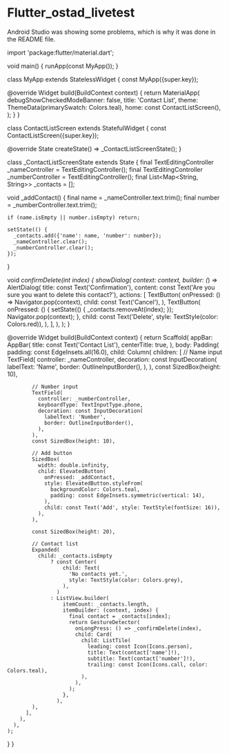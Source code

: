 # Flutter_ostad_livetest
Android Studio was showing some problems, which is why it was done in the README file.


import 'package:flutter/material.dart';

void main() {
  runApp(const MyApp());
}

class MyApp extends StatelessWidget {
  const MyApp({super.key});

  @override
  Widget build(BuildContext context) {
    return MaterialApp(
      debugShowCheckedModeBanner: false,
      title: 'Contact List',
      theme: ThemeData(primarySwatch: Colors.teal),
      home: const ContactListScreen(),
    );
  }
}

class ContactListScreen extends StatefulWidget {
  const ContactListScreen({super.key});

  @override
  State<ContactListScreen> createState() => _ContactListScreenState();
}

class _ContactListScreenState extends State<ContactListScreen> {
  final TextEditingController _nameController = TextEditingController();
  final TextEditingController _numberController = TextEditingController();
  final List<Map<String, String>> _contacts = [];

  void _addContact() {
    final name = _nameController.text.trim();
    final number = _numberController.text.trim();

    if (name.isEmpty || number.isEmpty) return;

    setState(() {
      _contacts.add({'name': name, 'number': number});
      _nameController.clear();
      _numberController.clear();
    });
  }

  void _confirmDelete(int index) {
    showDialog(
      context: context,
      builder: (_) => AlertDialog(
        title: const Text('Confirmation'),
        content: const Text('Are you sure you want to delete this contact?'),
        actions: [
          TextButton(
            onPressed: () => Navigator.pop(context),
            child: const Text('Cancel'),
          ),
          TextButton(
            onPressed: () {
              setState(() {
                _contacts.removeAt(index);
              });
              Navigator.pop(context);
            },
            child: const Text('Delete', style: TextStyle(color: Colors.red)),
          ),
        ],
      ),
    );
  }

  @override
  Widget build(BuildContext context) {
    return Scaffold(
      appBar: AppBar(
        title: const Text('Contact List'),
        centerTitle: true,
      ),
      body: Padding(
        padding: const EdgeInsets.all(16.0),
        child: Column(
          children: [
            // Name input
            TextField(
              controller: _nameController,
              decoration: const InputDecoration(
                labelText: 'Name',
                border: OutlineInputBorder(),
              ),
            ),
            const SizedBox(height: 10),

            // Number input
            TextField(
              controller: _numberController,
              keyboardType: TextInputType.phone,
              decoration: const InputDecoration(
                labelText: 'Number',
                border: OutlineInputBorder(),
              ),
            ),
            const SizedBox(height: 10),

            // Add button
            SizedBox(
              width: double.infinity,
              child: ElevatedButton(
                onPressed: _addContact,
                style: ElevatedButton.styleFrom(
                  backgroundColor: Colors.teal,
                  padding: const EdgeInsets.symmetric(vertical: 14),
                ),
                child: const Text('Add', style: TextStyle(fontSize: 16)),
              ),
            ),

            const SizedBox(height: 20),

            // Contact list
            Expanded(
              child: _contacts.isEmpty
                  ? const Center(
                      child: Text(
                        'No contacts yet.',
                        style: TextStyle(color: Colors.grey),
                      ),
                    )
                  : ListView.builder(
                      itemCount: _contacts.length,
                      itemBuilder: (context, index) {
                        final contact = _contacts[index];
                        return GestureDetector(
                          onLongPress: () => _confirmDelete(index),
                          child: Card(
                            child: ListTile(
                              leading: const Icon(Icons.person),
                              title: Text(contact['name']!),
                              subtitle: Text(contact['number']!),
                              trailing: const Icon(Icons.call, color: Colors.teal),
                            ),
                          ),
                        );
                      },
                    ),
            ),
          ],
        ),
      ),
    );
  }
}
